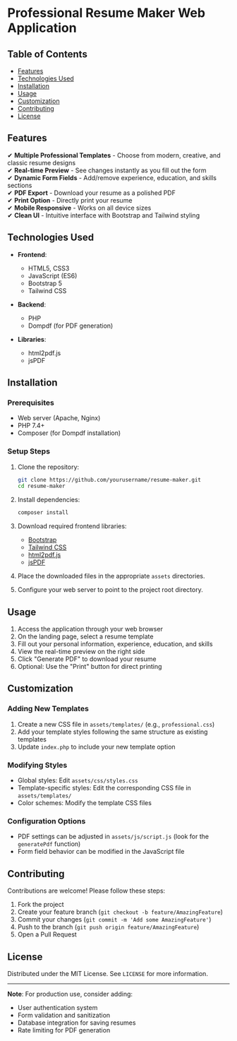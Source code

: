 # Professional Resume Maker Web Application


## Table of Contents
- [Features](#features)
- [Technologies Used](#technologies-used)
- [Installation](#installation)
- [Usage](#usage)
- [Customization](#customization)
- [Contributing](#contributing)
- [License](#license)

## Features

✔ **Multiple Professional Templates** - Choose from modern, creative, and classic resume designs  
✔ **Real-time Preview** - See changes instantly as you fill out the form  
✔ **Dynamic Form Fields** - Add/remove experience, education, and skills sections  
✔ **PDF Export** - Download your resume as a polished PDF  
✔ **Print Option** - Directly print your resume  
✔ **Mobile Responsive** - Works on all device sizes  
✔ **Clean UI** - Intuitive interface with Bootstrap and Tailwind styling  

## Technologies Used

- **Frontend**:
  - HTML5, CSS3
  - JavaScript (ES6)
  - Bootstrap 5
  - Tailwind CSS

- **Backend**:
  - PHP
  - Dompdf (for PDF generation)

- **Libraries**:
  - html2pdf.js
  - jsPDF

## Installation

### Prerequisites
- Web server (Apache, Nginx)
- PHP 7.4+
- Composer (for Dompdf installation)

### Setup Steps

1. Clone the repository:
   ```bash
   git clone https://github.com/yourusername/resume-maker.git
   cd resume-maker
   ```

2. Install dependencies:
   ```bash
   composer install
   ```

3. Download required frontend libraries:
   - [Bootstrap](https://getbootstrap.com/)
   - [Tailwind CSS](https://tailwindcss.com/)
   - [html2pdf.js](https://github.com/eKoopmans/html2pdf.js)
   - [jsPDF](https://github.com/parallax/jsPDF)

4. Place the downloaded files in the appropriate `assets` directories.

5. Configure your web server to point to the project root directory.

## Usage

1. Access the application through your web browser
2. On the landing page, select a resume template
3. Fill out your personal information, experience, education, and skills
4. View the real-time preview on the right side
5. Click "Generate PDF" to download your resume
6. Optional: Use the "Print" button for direct printing

## Customization

### Adding New Templates
1. Create a new CSS file in `assets/templates/` (e.g., `professional.css`)
2. Add your template styles following the same structure as existing templates
3. Update `index.php` to include your new template option

### Modifying Styles
- Global styles: Edit `assets/css/styles.css`
- Template-specific styles: Edit the corresponding CSS file in `assets/templates/`
- Color schemes: Modify the template CSS files

### Configuration Options
- PDF settings can be adjusted in `assets/js/script.js` (look for the `generatePdf` function)
- Form field behavior can be modified in the JavaScript file

## Contributing

Contributions are welcome! Please follow these steps:

1. Fork the project
2. Create your feature branch (`git checkout -b feature/AmazingFeature`)
3. Commit your changes (`git commit -m 'Add some AmazingFeature'`)
4. Push to the branch (`git push origin feature/AmazingFeature`)
5. Open a Pull Request

## License

Distributed under the MIT License. See `LICENSE` for more information.

---

**Note**: For production use, consider adding:
- User authentication system
- Form validation and sanitization
- Database integration for saving resumes
- Rate limiting for PDF generation

